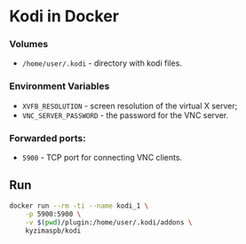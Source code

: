 # Kodi in Docker

### Volumes

* `/home/user/.kodi` - directory with kodi files.

### Environment Variables

* `XVFB_RESOLUTION` - screen resolution of the virtual X server;
* `VNC_SERVER_PASSWORD` - the password for the VNC server.

### Forwarded ports:
* `5900` - TCP port for connecting VNC clients.

## Run

```bash
docker run --rm -ti --name kodi_1 \
    -p 5900:5900 \
    -v $(pwd)/plugin:/home/user/.kodi/addons \
    kyzimaspb/kodi
```
